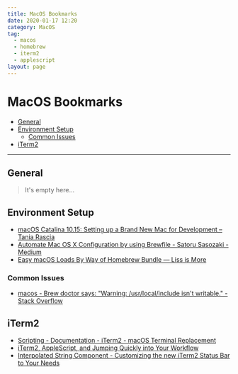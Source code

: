 ```yaml
---
title: MacOS Bookmarks
date: 2020-01-17 12:20
category: MacOS
tag:
  - macos
  - homebrew
  - iterm2
  - applescript
layout: page
---
```


# MacOS Bookmarks

- [General](#general)
- [Environment Setup](#environment-setup)
    - [Common Issues](#common-issues)
- [iTerm2](#iterm2)

- - -

## General

> It's empty here...

## Environment Setup

* [macOS Catalina 10.15: Setting up a Brand New Mac for Development – Tania Rascia](https://www.taniarascia.com/setting-up-a-brand-new-mac-for-development/)
* [Automate Mac OS X Configuration by using Brewfile - Satoru Sasozaki - Medium](https://medium.com/@satorusasozaki/automate-mac-os-x-configuration-by-using-brewfile-58a78ce5cc53)
* [Easy macOS Loads By Way of Homebrew Bundle — Liss is More](https://www.caseyliss.com/2019/10/8/brew-bundle)

### Common Issues

* [macos - Brew doctor says: "Warning: /usr/local/include isn't writable." - Stack Overflow](https://stackoverflow.com/a/14539521)

## iTerm2

* [Scripting - Documentation - iTerm2 - macOS Terminal Replacement](https://www.iterm2.com/documentation-scripting.html)
* [iTerm2, AppleScript, and Jumping Quickly into Your Workflow](https://medium.com/@beyondborders/iterm-applescript-and-jumping-quickly-into-your-workflow-1849beabb5f7)
* [Interpolated String Component - Customizing the new iTerm2 Status Bar to Your Needs](https://medium.com/@msvechla/customizing-the-new-iterm2-status-bar-to-your-needs-252eee06bf39)